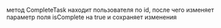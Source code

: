 метод CompleteTask
находит пользователя по id, после чего изменяет параметр поля isComplete на true и сохраняет изменения